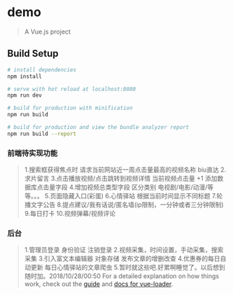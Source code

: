 # demo

> A Vue.js project

## Build Setup

``` bash
# install dependencies
npm install

# serve with hot reload at localhost:8080
npm run dev

# build for production with minification
npm run build

# build for production and view the bundle analyzer report
npm run build --report
```

### 前端待实现功能
> 1.搜索框获得焦点时 请求当前网站近一周点击量最高的视频名称  biu直达
> 2.求片留言
> 3.点击播放视频/点击跳转到视频详情  当前视频点击量 +1 添加数据库点击量字段
> 4.增加视频总类型字段  区分类别  电视剧/电影/动漫/等等。。。
> 5.页面隐藏入口(彩蛋)
> 6.心情驿站 根据当前时间显示不同标题
> 7.轮播文字公告
> 8.提点建议/我有话说/匿名墙(ip限制，一分钟或者三分钟限制)
> 9.每日打卡
> 10.视频弹幕/视频评论


### 后台
> 1.管理员登录 身份验证  注销登录
> 2.视频采集，时间设置，手动采集，搜索采集
> 3.引入富文本编辑器  对象存储  发布文章的增删改查
> 4.优惠券的每日自动更新  每日心情驿站的文章爬虫
> 5.暂时就这些吧.好累啊睡觉了。以后想到随时加。2018/10/28/00:50
For a detailed explanation on how things work, check out the [guide](http://vuejs-templates.github.io/webpack/) and [docs for vue-loader](http://vuejs.github.io/vue-loader).

